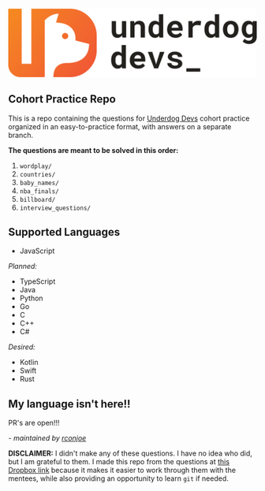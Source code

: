 ![Underdog Devs](/underdogdevs-01.png)

## Cohort Practice Repo
This is a repo containing the questions for [Underdog Devs](https://underdogdevs.org) cohort practice organized in an
easy-to-practice format, with answers on a separate branch.

**The questions are meant to be solved in this order:**
1. `wordplay/`
2. `countries/`
3. `baby_names/`
4. `nba_finals/`
5. `billboard/`
6. `interview_questions/`

## Supported Languages
- JavaScript

*Planned:*
- TypeScript
- Java
- Python
- Go
- C
- C++
- C#

*Desired:*
- Kotlin
- Swift
- Rust

## My language isn't here!!
PR's are open!!!


_- maintained by [rconjoe](https://rconjoe.com)_

**DISCLAIMER:** I didn't make any of these questions. I have no idea who did, but I am grateful to them. I made this repo from the questions at [this Dropbox link](https://paper.dropbox.com/doc/Programming-practice-problems-Qp6jAVBXAuDZWiz5x6r9J) because it makes it easier to work through them with the mentees, while also providing an opportunity to learn `git` if needed.